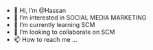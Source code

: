 - 👋 Hi, I’m @Hassan
- 👀 I’m interested in SOCIAL MEDIA MARKETING
- 🌱 I’m currently learning SCM
- 💞️ I’m looking to collaborate on SCM
- 📫 How to reach me ...

<!---
Hassankh8/Hassankh8 is a ✨ special ✨ repository because its `README.md` (this file) appears on your GitHub profile.
You can click the Preview link to take a look at your changes.
--->
